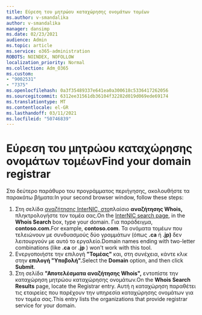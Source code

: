```yaml
---
title: Εύρεση του μητρώου καταχώρησης ονομάτων τομέων
ms.author: v-smandalika
author: v-smandalika
manager: dansimp
ms.date: 02/23/2021
audience: Admin
ms.topic: article
ms.service: o365-administration
ROBOTS: NOINDEX, NOFOLLOW
localization_priority: Normal
ms.collection: Adm_O365
ms.custom:
- "9002531"
- "7375"
ms.openlocfilehash: 0a3f35489337e641ea0a300618c5336417262056
ms.sourcegitcommit: 6312ee31561db36104f32282d019d069ede69174
ms.translationtype: MT
ms.contentlocale: el-GR
ms.lasthandoff: 03/11/2021
ms.locfileid: "50746839"
---
```

# <a name="find-your-domain-registrar"></a><span data-ttu-id="70487-102">Εύρεση του μητρώου καταχώρησης ονομάτων τομέων</span><span class="sxs-lookup"><span data-stu-id="70487-102">Find your domain registrar</span></span>

<span data-ttu-id="70487-103">Στο δεύτερο παράθυρο του προγράμματος περιήγησης, ακολουθήστε τα παρακάτω βήματα:</span><span class="sxs-lookup"><span data-stu-id="70487-103">In your second browser window, follow these steps:</span></span>

1. <span data-ttu-id="70487-104">Στη σελίδα [αναζήτησης InterNIC, στο](https://lookup.icann.org/)πλαίσιο **αναζήτησης Whois,** πληκτρολογήστε τον τομέα σας.</span><span class="sxs-lookup"><span data-stu-id="70487-104">On the [InterNIC search page](https://lookup.icann.org/), in the **Whois Search** box, type your domain.</span></span> <span data-ttu-id="70487-105">Για παράδειγμα, **contoso.com.**</span><span class="sxs-lookup"><span data-stu-id="70487-105">For example, **contoso.com**.</span></span> <span data-ttu-id="70487-106">Τα ονόματα τομέων που τελειώνουν με συνδυασμούς δύο γραμμάτων (όπως **.ca** ή **.jp)** δεν λειτουργούν με αυτό το εργαλείο.</span><span class="sxs-lookup"><span data-stu-id="70487-106">Domain names ending with two-letter combinations (like **.ca** or **.jp** ) won't work with this tool.</span></span>
2. <span data-ttu-id="70487-107">Ενεργοποιήστε την επιλογή **"Τομέας"** και, στη συνέχεια, κάντε κλικ στην **επιλογή "Υποβολή".**</span><span class="sxs-lookup"><span data-stu-id="70487-107">Select the **Domain** option, and then click **Submit**.</span></span>
3. <span data-ttu-id="70487-108">Στη σελίδα **"Αποτελέσματα αναζήτησης Whois",** εντοπίστε την καταχώρηση μητρώου καταχώρησης ονομάτων.</span><span class="sxs-lookup"><span data-stu-id="70487-108">On the **Whois Search Results** page, locate the Registrar entry.</span></span> <span data-ttu-id="70487-109">Αυτή η καταχώρηση παραθέτει τις εταιρείες που παρέχουν την υπηρεσία καταχώρησης ονομάτων για τον τομέα σας.</span><span class="sxs-lookup"><span data-stu-id="70487-109">This entry lists the organizations that provide registrar service for your domain.</span></span>
